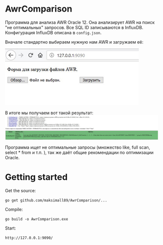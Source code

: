 # AwrComparison

Программа для анализа AWR Oracle 12. Она анализирует AWR на поиск "не оптимальных" запросов. 
Все SQL ID записываются в InfluxDB. Конфигурация InfluxDB описана в `config.json`. 

Вначале стандартно выбираем нужную нам AWR и загружаем её:

![Upload AWR](https://github.com/Maksimall89/AwrComparison/blob/master/doc/awr_upload.jpg)

В итоге мы получаем вот такой результат:
![Result](https://github.com/Maksimall89/AwrComparison/blob/master/doc/bad.jpg)

Программа ищет не оптимальные запросы (множество like, full scan, select * from и т.п. ), так же даёт общие рекомендации по оптимизации Oracle.

# Getting started
Get the source:

`go get github.com/maksimall89/AwrComparison/...`

Compile:

`go build -o AwrComparison.exe`

Start:

`http://127.0.0.1:9090/`